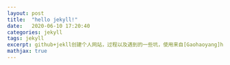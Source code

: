 ```yaml
---
layout: post
title:  "hello jekyll!"
date:   2020-06-10 17:20:40
categories: jekyll
tags: jekyll
excerpt: github+jekll创建个人网站，过程以及遇到的一些坑，使用来自[Gaohaoyang]https://github.com/xudailong/xudailong.github.io 的模板。
mathjax: true
---
```




